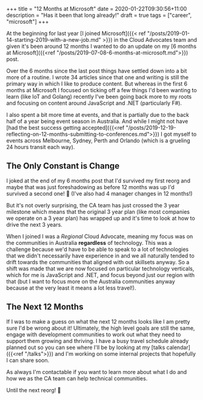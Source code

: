 +++
title = "12 Months at Microsoft"
date = 2020-01-22T09:30:56+11:00
description = "Has it been that long already!"
draft = true
tags = ["career", "microsoft"]
+++

At the beginning for last year [I joined Microsoft]({{< ref "/posts/2019-01-14-starting-2019-with-a-new-job.md" >}}) in the Cloud Advocates team and given it's been around 12 months I wanted to do an update on my [6 months at Microsoft]({{<ref "/posts/2019-07-08-6-months-at-microsoft.md">}}) post.

Over the 6 months since the last post things have settled down into a bit more of a routine. I wrote 34 articles since that one and writing is still the primary way in which I like to produce content. But whereas in the first 6 months at Microsoft I focused on ticking off a few things I'd been wanting to learn (like IoT and Golang) recently I've been going back more to my roots and focusing on content around JavaScript and .NET (particularly F#).

I also spent a bit more time at events, and that is partially due to the back half of a year being event season in Australia. And while I might not have [had the best success getting accepted]({{<ref "/posts/2019-12-19-reflecting-on-12-months-submitting-to-conferences.md">}}) I got myself to events across Melbourne, Sydney, Perth and Orlando (which is a grueling 24 hours transit each way).

## The Only Constant is Change

I joked at the end of my 6 months post that I'd survived my first reorg and maybe that was just foreshadowing as before 12 months was up I'd survived a second one! 🤣 (I've also had 4 manager changes in 12 months!)

But it's not overly surprising, the CA team has just crossed the 3 year milestone which means that the original 3 year plan (like most companies we operate on a 3 year plan) has wrapped up and it's time to look at how to drive the next 3 years.

When I joined I was a _Regional_ Cloud Advocate, meaning my focus was on the communities in Australia **regardless** of technology. This was a challenge because we'd have to be able to speak to a lot of technologies that we didn't necessarily have experience in and we all naturally tended to drift towards the communities that aligned with out skillsets anyway. So a shift was made that we are now focused on particular technology verticals, which for me is JavaScript and .NET, and focus beyond just our region with that (but I want to focus more on the Australia communities anyway because at the very least it means a lot less travel!).

## The Next 12 Months

If I was to make a guess on what the next 12 months looks like I am pretty sure I'd be wrong about it! Ultimately, the high level goals are still the same, engage with development communities to work out what they need to support them growing and thriving. I have a busy travel schedule already planned out so you can see where I'll be by looking at my [talks calendar]({{<ref "/talks">}}) and I'm working on some internal projects that hopefully I can share soon.

As always I'm contactable if you want to learn more about what I do and how we as the CA team can help technical communities.

Until the next reorg! 🤣
